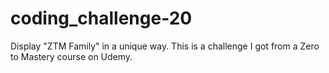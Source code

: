 # coding_challenge-20
Display "ZTM Family" in a unique way. This is a challenge I got from a Zero to Mastery course on Udemy.
